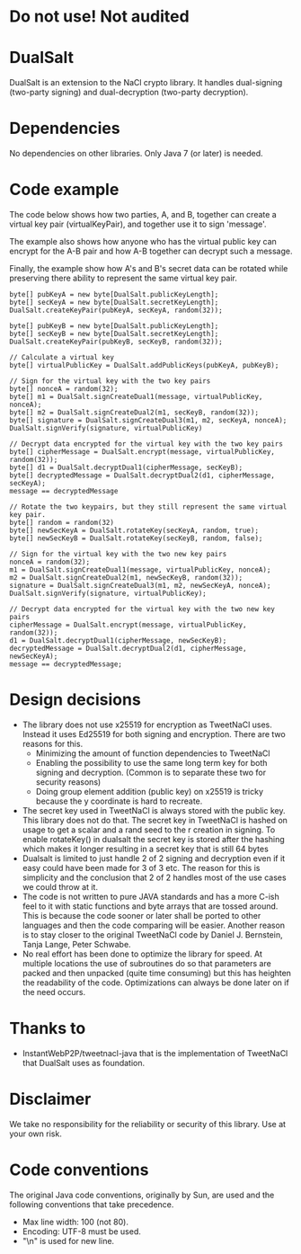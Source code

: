 
Do not use! Not audited
=======================

DualSalt
========

DualSalt is an extension to the NaCl crypto library. It handles dual-signing (two-party signing) and 
dual-decryption (two-party decryption).



Dependencies
============

No dependencies on other libraries. Only Java 7 (or later) is needed.



Code example
============

The code below shows how two parties, A, and B, together can create a virtual key pair (virtualKeyPair),
and together use it to sign 'message'.

The example also shows how anyone who has the virtual public key can encrypt for the A-B pair
and how A-B together can decrypt such a message.

Finally, the example show how A's and B's secret data can be rotated while preserving 
there ability to represent the same virtual key pair.

    byte[] pubKeyA = new byte[DualSalt.publicKeyLength];
    byte[] secKeyA = new byte[DualSalt.secretKeyLength];
    DualSalt.createKeyPair(pubKeyA, secKeyA, random(32));
    
    byte[] pubKeyB = new byte[DualSalt.publicKeyLength];
    byte[] secKeyB = new byte[DualSalt.secretKeyLength];
    DualSalt.createKeyPair(pubKeyB, secKeyB, random(32));
    
    // Calculate a virtual key
    byte[] virtualPublicKey = DualSalt.addPublicKeys(pubKeyA, pubKeyB);

    // Sign for the virtual key with the two key pairs
    byte[] nonceA = random(32);
    byte[] m1 = DualSalt.signCreateDual1(message, virtualPublicKey, nonceA);
    byte[] m2 = DualSalt.signCreateDual2(m1, secKeyB, random(32));
    byte[] signature = DualSalt.signCreateDual3(m1, m2, secKeyA, nonceA);
    DualSalt.signVerify(signature, virtualPublicKey)
    
    // Decrypt data encrypted for the virtual key with the two key pairs
    byte[] cipherMessage = DualSalt.encrypt(message, virtualPublicKey, random(32));
    byte[] d1 = DualSalt.decryptDual1(cipherMessage, secKeyB);
    byte[] decryptedMessage = DualSalt.decryptDual2(d1, cipherMessage, secKeyA);
    message == decryptedMessage
    
    // Rotate the two keypairs, but they still represent the same virtual key pair.
    byte[] random = random(32)
    byte[] newSecKeyA = DualSalt.rotateKey(secKeyA, random, true);
    byte[] newSecKeyB = DualSalt.rotateKey(secKeyB, random, false);
    
    // Sign for the virtual key with the two new key pairs
    nonceA = random(32);
    m1 = DualSalt.signCreateDual1(message, virtualPublicKey, nonceA);
    m2 = DualSalt.signCreateDual2(m1, newSecKeyB, random(32));
    signature = DualSalt.signCreateDual3(m1, m2, newSecKeyA, nonceA);
    DualSalt.signVerify(signature, virtualPublicKey);
    
    // Decrypt data encrypted for the virtual key with the two new key pairs
    cipherMessage = DualSalt.encrypt(message, virtualPublicKey, random(32));
    d1 = DualSalt.decryptDual1(cipherMessage, newSecKeyB);
    decryptedMessage = DualSalt.decryptDual2(d1, cipherMessage, newSecKeyA);
    message == decryptedMessage;


Design decisions
================

- The library does not use x25519 for encryption as TweetNaCl uses. Instead it uses Ed25519 for both signing and encryption. There are two reasons for this.
  - Minimizing the amount of function dependencies to TweetNaCl
  - Enabling the possibility to use the same long term key for both signing and decryption. (Common is to separate
these two for security reasons)
  - Doing group element addition (public key) on x25519 is tricky because the y coordinate is hard to recreate.
- The secret key used in TweetNaCl is always stored with the public key. This library does not do that. The secret key in TweetNaCl is hashed on usage to get a scalar and a rand seed to the r creation in signing. To enable rotateKey() in dualsalt the secret key is stored after the hashing which makes it longer resulting in a secret key that is still 64 bytes
- Dualsalt is limited to just handle 2 of 2 signing and decryption even if it easy could have been made for 3 of 3 etc. The reason for this is simplicity and the conclusion that 2 of 2 handles most of the use cases we could throw at it.
- The code is not written to pure JAVA standards and has a more C-ish feel to it with static functions and byte arrays that are tossed around. This is because the code sooner or later shall be ported to other languages and then the code comparing will be easier. Another reason is to stay closer to the original TweetNaCl code by Daniel J. Bernstein, Tanja Lange, Peter Schwabe.
- No real effort has been done to optimize the library for speed. At multiple locations the use of subroutines do so that parameters are packed and then unpacked (quite time consuming) but this has heighten the readability of the code. Optimizations can always be done later on if the need occurs.



Thanks to
=========

- InstantWebP2P/tweetnacl-java that is the implementation of TweetNaCl that DualSalt uses as foundation.


    
Disclaimer
==========

We take no responsibility for the reliability or security of this library. Use at your own risk.
    

    
Code conventions
================

The original Java code conventions, originally by Sun, are used and the following conventions
that take precedence.

* Max line width: 100 (not 80).
* Encoding: UTF-8 must be used. 
* "\n" is used for new line.



